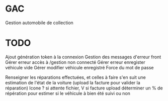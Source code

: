 # GAC
Gestion automobile de collection

# TODO
Ajout génération token à la connexion
Gestion des messages d'erreur front
Gérer erreur accès à /gestion non connecté 
Gérer erreur enregister véhicule vide
Gérer modifier véhicule enregistré
Force du mot de passe

Renseigner les réparations effectuées, et celles à faire
s'en suit une estimation de l'état de la voiture (upload la facture pour valider la réparation)
Icone ? si attente fichier, V si facture upload
déterminer un % de répération pour estimer si le véhicule à bien été suivi ou non
